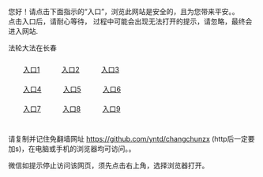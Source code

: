 您好！请点击下面指示的“入口”，浏览此网站是安全的，且为您带来平安。。 <br/>
点击入口后，请耐心等待， 过程中可能会出现无法打开的提示，请忽略，最终会进入网站. </br>

法轮大法在长春<br/>
<div style="padding:10px"><a style="margin:20px" target="_blank" href="https://d2y084n8v6ywxp.cloudfront.net/2Qpsp?ucmpwqat" id="ccLink1" rel="nofollow">入口1</a> <a target="_blank" style="margin:20px" href="https://d2v68tdtuln786.cloudfront.net/2Qpsp?ifpgjlh" id="ccLink2" rel="nofollow">入口2</a> <a style="margin:20px" target="_blank" href="https://d1y3v7wl64b7l5.cloudfront.net/2Qpsp?elskkkn" id="ccLink3" rel="nofollow">入口3</a></div>

<div style="padding:10px" ><a style="margin:20px" target="_blank" href="https://d2y084n8v6ywxp.cloudfront.net/2Qpsp?ucmpwqat" id="ccLink4" rel="nofollow">入口4</a> <a style="margin:20px" href="https://d2v68tdtuln786.cloudfront.net/2Qpsp?ifpgjlh" target="_blank" id="ccLink5" rel="nofollow">入口5</a> <a style="margin:20px" href="https://d1y3v7wl64b7l5.cloudfront.net/2Qpsp?elskkkn" target="_blank" id="ccLink6" rel="nofollow">入口6</a></div>

<div style="padding:10px"><a style="margin:20px" target="_blank" href="https://d2y084n8v6ywxp.cloudfront.net/2Qpsp?ucmpwqat" id="ccLink7" rel="nofollow">入口7</a> <a style="margin:20px" href="https://d2v68tdtuln786.cloudfront.net/2Qpsp?ifpgjlh" target="_blank" id="ccLink8" rel="nofollow">入口8</a> <a style="margin:20px" target="_blank" href="https://d1y3v7wl64b7l5.cloudfront.net/2Qpsp?elskkkn" id="ccLink9" rel="nofollow">入口9</a></div>

<br/>



请复制并记住免翻墙网址 https://github.com/yntd/changchunzx (http后一定要加s)，在电脑或手机的浏览器均可访问。。<br/>

微信如提示停止访问该网页，须先点击右上角，选择浏览器打开。
